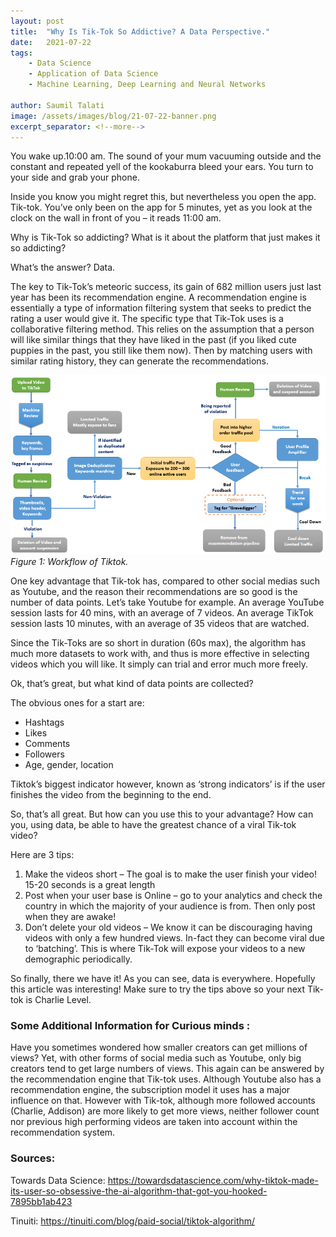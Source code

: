 ```yaml
---
layout: post
title:  "Why Is Tik-Tok So Addictive? A Data Perspective."
date:   2021-07-22
tags:
    - Data Science
    - Application of Data Science
    - Machine Learning, Deep Learning and Neural Networks

author: Saumil Talati
image: /assets/images/blog/21-07-22-banner.png
excerpt_separator: <!--more-->
---
```


You wake up.10:00 am. The sound of your mum vacuuming outside and the constant and repeated yell of the kookaburra bleed your ears. You turn to your side and grab your phone. 

<!--more-->

Inside you know you might regret this, but nevertheless you open the app. Tik-tok. You’ve only been on the app for 5 minutes, yet as you look at the clock on the wall in front of you – it reads 11:00 am.

Why is Tik-Tok so addicting? What is it about the platform that just makes it so addicting?

What’s the answer? Data.

The key to Tik-Tok’s meteoric success, its gain of 682 million users just last year has been its recommendation engine. A recommendation engine is essentially a type of information filtering system that seeks to predict the rating a user would give it. The specific type that Tik-Tok uses is a collaborative filtering method. This relies on the assumption that a person will like similar things that they have liked in the past (if you liked cute puppies in the past, you still like them now). Then by matching users with similar rating history, they can generate the recommendations.

![Recommedation engine flowchart](/assets/images/blog/21-07-22-graph.png)
_Figure 1: Workflow of Tiktok._

One key advantage that Tik-tok has, compared to other social medias such as Youtube, and the reason their recommendations are so good is the number of data points. Let’s take Youtube for example. An average YouTube session lasts for 40 mins, with an average of 7 videos. An average TikTok session lasts 10 minutes, with an average of 35 videos that are watched.

Since the Tik-Toks are so short in duration (60s max), the algorithm has much more datasets to work with, and thus is more effective in selecting videos which you will like. It simply can trial and error much more freely.

Ok, that’s great, but what kind of data points are collected?

The obvious ones for a start are:
-	Hashtags
-	Likes
-	Comments
-	Followers
-	Age,  gender, location

Tiktok’s biggest indicator however, known as ‘strong indicators’ is if the user finishes the video from the beginning to the end.

So, that’s all great. But how can you use this to your advantage? How can you, using data, be able to have the greatest chance of a viral Tik-tok video?  

Here are 3 tips:
1.	Make the videos short – The goal is to make the user finish your video! 15-20 seconds is a great length
2.	Post when your user base is Online – go to your analytics and check the country in which the majority of your audience is from. Then only post when they are awake!
3.	Don’t delete your old videos – We know it can be discouraging having videos with only a few hundred views. In-fact they can become viral due to ‘batching’. This is where Tik-Tok will expose your videos to a new demographic periodically.


So finally, there we have it! As you can see, data is everywhere. Hopefully this article was interesting! Make sure to try the tips above so your next Tik-tok is Charlie Level.


### Some Additional Information for Curious minds :

Have you sometimes wondered how smaller creators can get millions of views? Yet, with other forms of social media such as Youtube, only big creators tend to get large numbers of views. This again can be answered by the recommendation engine that Tik-tok uses. Although Youtube also has a recommendation engine, the subscription model it uses has a major influence on that. However with Tik-tok, although more followed accounts (Charlie, Addison) are more likely to get more views, neither follower count nor previous high performing videos are taken into account within the recommendation system.



### Sources:

Towards Data Science: <https://towardsdatascience.com/why-tiktok-made-its-user-so-obsessive-the-ai-algorithm-that-got-you-hooked-7895bb1ab423>

Tinuiti:
<https://tinuiti.com/blog/paid-social/tiktok-algorithm/>
